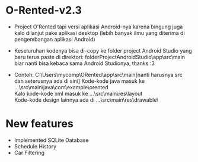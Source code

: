 # O-Rented-v2.3
- Project O'Rented tapi versi aplikasi Android-nya karena bingung juga kalo dilanjut pake aplikasi desktop (lebih banyak ilmu yang diterima di pengembangan aplikasi Android)

- Keseluruhan kodenya bisa di-copy ke folder project Android Studio yang baru terus paste di direktori:
folderProjectAndroidStudio\app\src\main
biar nanti bisa kebaca sama Android Studionya, thanks :3

- Contoh:
  C:\Users\mycomp\ORented\app\src\main\[nanti harusnya src dan seterusnya ada di sini]
  Kode-kode java masuk ke ...\src\main\java\com\example\orented\
  Kalo kode-kode xml masuk ke ...\src\main\res\layout\
  Kode-kode design lainnya ada di ...\src\main\res\drawable\

# New features
- Implemented SQLite Database
- Schedule History
- Car Filtering
